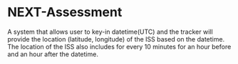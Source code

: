 # NEXT-Assessment
A system that allows user to key-in datetime(UTC) and the tracker will provide the location (latitude, longitude) of the ISS based on the datetime. The location of the ISS also includes for every 10 minutes for an hour before and an hour after the datetime.
